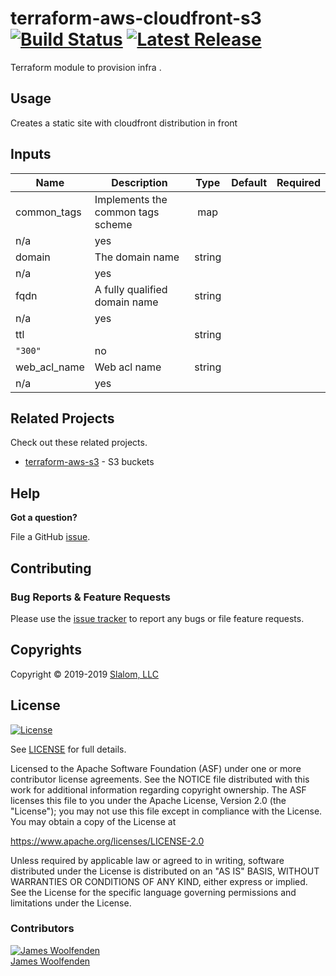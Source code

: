 
# terraform-aws-cloudfront-s3 [![Build Status](https://travis-ci.com/JamesWoolfenden/terraform-aws-cloudfront-s3.svg?branch=master)](https://travis-ci.com/JamesWoolfenden/terraform-aws-cloudfront-s3) [![Latest Release](https://img.shields.io/github/release/JamesWoolfenden/terraform-aws-cloudfront-s3.svg)](https://github.com/JamesWoolfenden/terraform-aws-cloudfront-s3/releases/latest)

Terraform module to provision infra .

## Usage

Creates a static site with cloudfront distribution in front

<!-- BEGINNING OF PRE-COMMIT-TERRAFORM DOCS HOOK -->
## Inputs

| Name | Description | Type | Default | Required |
|------|-------------|:----:|:-----:|:-----:|
| common\_tags | Implements the common tags scheme | map | n/a | yes |
| domain | The domain name | string | n/a | yes |
| fqdn | A fully qualified domain name | string | n/a | yes |
| ttl |  | string | `"300"` | no |
| web\_acl\_name | Web acl name | string | n/a | yes |

<!-- END OF PRE-COMMIT-TERRAFORM DOCS HOOK -->
## Related Projects

Check out these related projects.

- [terraform-aws-s3](https://github.com/jameswoolfenden/terraform-aws-s3) - S3 buckets

## Help

**Got a question?**

File a GitHub [issue](https://github.com/JamesWoolfenden/terraform-aws-cloudfront-s3/issues).

## Contributing

### Bug Reports & Feature Requests

Please use the [issue tracker](https://github.com/JamesWoolfenden/terraform-aws-cloudfront-s3/issues) to report any bugs or file feature requests.

## Copyrights

Copyright © 2019-2019 [Slalom, LLC](https://slalom.com)

## License

[![License](https://img.shields.io/badge/License-Apache%202.0-blue.svg)](https://opensource.org/licenses/Apache-2.0)

See [LICENSE](LICENSE) for full details.

Licensed to the Apache Software Foundation (ASF) under one
or more contributor license agreements.  See the NOTICE file
distributed with this work for additional information
regarding copyright ownership.  The ASF licenses this file
to you under the Apache License, Version 2.0 (the
"License"); you may not use this file except in compliance
with the License.  You may obtain a copy of the License at

<https://www.apache.org/licenses/LICENSE-2.0>

Unless required by applicable law or agreed to in writing,
software distributed under the License is distributed on an
"AS IS" BASIS, WITHOUT WARRANTIES OR CONDITIONS OF ANY
KIND, either express or implied.  See the License for the
specific language governing permissions and limitations
under the License.

### Contributors

  [![James Woolfenden][jameswoolfenden_avatar]][jameswoolfenden_homepage]<br/>[James Woolfenden][jameswoolfenden_homepage]

  [jameswoolfenden_homepage]: https://github.com/jameswoolfenden
  [jameswoolfenden_avatar]: https://github.com/jameswoolfenden.png?size=150

[logo]: https://gist.githubusercontent.com/JamesWoolfenden/5c457434351e9fe732ca22b78fdd7d5e/raw/15933294ae2b00f5dba6557d2be88f4b4da21201/slalom-logo.png
[website]: https://slalom.com
[github]: https://github.com/jameswoolfenden
[linkedin]: https://www.linkedin.com/company/slalom-consulting/
[twitter]: https://twitter.com/Slalom

[share_twitter]: https://twitter.com/intent/tweet/?text=terraform-aws-cloudfront-s3&url=https://github.com/JamesWoolfenden/terraform-aws-cloudfront-s3
[share_linkedin]: https://www.linkedin.com/shareArticle?mini=true&title=terraform-aws-cloudfront-s3&url=https://github.com/JamesWoolfenden/terraform-aws-cloudfront-s3
[share_reddit]: https://reddit.com/submit/?url=https://github.com/JamesWoolfenden/terraform-aws-cloudfront-s3
[share_facebook]: https://facebook.com/sharer/sharer.php?u=https://github.com/JamesWoolfenden/terraform-aws-cloudfront-s3
[share_email]: mailto:?subject=terraform-aws-budget&body=https://github.com/JamesWoolfenden/terraform-aws-cloudfront-s3
